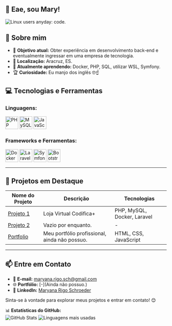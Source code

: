 ## 👋 Eae, sou Mary!
![Linux users anyday: code.](https://media.tenor.com/JFVk98vql5gAAAAM/linux-trash.gif)


## 🚀 Sobre mim

- 🎯 **Objetivo atual:** Obter experiência em desenvolvimento back-end e eventualmente ingressar em uma empresa de tecnologia.
- 📍 **Localização:** Aracruz, ES.
- 🌱 **Atualmente aprendendo:** Docker, PHP, SQL, utilizar WSL, Symfony.
- 🏆 **Curiosidade:** Eu manjo dos inglês 🤓☝️


## 💻 Tecnologias e Ferramentas

### **Linguagens:**
<img src="https://cdn.jsdelivr.net/gh/devicons/devicon/icons/php/php-original.svg" alt="PHP" width="40" height="40"/> <img src="https://cdn.jsdelivr.net/gh/devicons/devicon/icons/mysql/mysql-original.svg" alt="MySQL" width="40" height="40"/> <img src="https://cdn.jsdelivr.net/gh/devicons/devicon/icons/javascript/javascript-original.svg" alt="JavaScript" width="40" height="40">


### **Frameworks e Ferramentas:**
<img src="https://cdn.jsdelivr.net/gh/devicons/devicon/icons/docker/docker-original.svg" alt="Docker" width="40" height="40"/> <img src="https://cdn.jsdelivr.net/gh/devicons/devicon/icons/laravel/laravel-original.svg" alt="Laravel" width="40" height="40"> <img src="https://cdn.jsdelivr.net/gh/devicons/devicon/icons/symfony/symfony-original.svg" alt="Symfony" width="40" height="40"> <img src="https://cdn.jsdelivr.net/gh/devicons/devicon/icons/bootstrap/bootstrap-original.svg" alt="Bootstrap" width="40" height="40">



---

## 📂 Projetos em Destaque

| Nome do Projeto | Descrição | Tecnologias |
|-----------------|-----------|-------------|
| [Projeto 1](https://github.com/PifferRps/LojaVirtual-Codifica2024) | Loja Virtual Codifica+ | PHP, MySQL, Docker, Laravel |
| [Projeto 2]() | Vazio por enquanto. | - |
| [Portfolio]() | Meu portfólio profissional, ainda não possuo. | HTML, CSS, JavaScript |

---

## 📫 Entre em Contato

- 💌 **E-mail:** [maryana.rigo.sch@gmail.com](mailto:maryana.rigo.sch@gmail.com)  
- 🌐 **Portfólio:** [-](Ainda não possuo.)  
- 💼 **LinkedIn:** [Maryana Rigo Schroeder](https://www.linkedin.com/in/maryana-rigo-schroeder-732384292/) 


Sinta-se à vontade para explorar meus projetos e entrar em contato! 😊


📊 **Estatísticas do GitHub:**  
![GitHub Stats](https://github-readme-stats.vercel.app/api?username=mary-rsch&show_icons=true&theme=radical)  ![Linguagens mais usadas](https://github-readme-stats.vercel.app/api/top-langs/?username=mary-rsch&layout=compact&theme=radical)  
